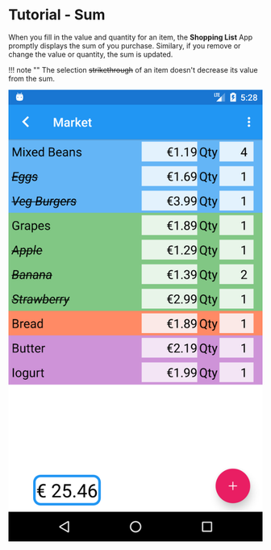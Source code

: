# Tutorial - Sum

When you fill in the value and quantity for an item, the **Shopping List** App promptly displays the sum of you purchase. Similary, if you remove or change the value or quantity, the sum is updated.

!!! note ""
	The selection ~~strikethrough~~ of an item doesn't decrease its value from the sum.

![](/images/sum_01.png)
